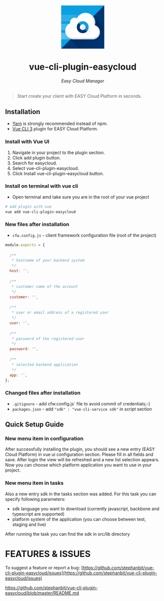 <p align="center"><img width="140" height="140" src="https://github.com/stephanbit/vue-cli-plugin-easycloud/blob/master/logo.png"</p>
<h1 align="center">vue-cli-plugin-easycloud</h1>
<h6 align="center">Easy Cloud Manager</h6>
<p align="center"></p>
<p align="center"></p>

> Start create your client with EASY Cloud Platform in seconds.

## Installation
- [Yarn](http://yarnpkg.com/) is strongly recommended instead of npm.
- [Vue CLI 3](https://cli.vuejs.org/) plugin for EASY Cloud Platform.

### Install with Vue UI
1. Navigate in your project to the plugin section.
2. Click add plugin button.
3. Search for easycloud.
4. Select vue-cli-plugin-easycloud.
5. Click Install vue-cli-plugin-easycloud button.

### Install on terminal with vue cli
- Open terminal amd take sure you are in the root of your vue project
````bash
# add plugin with vue
vue add vue-cli-plugin-easycloud
````


### New files after installation
- `cfw.config.js` - client framework configuration file (root of the project)
```js
module.exports = {
  
  /**
   * hostname of your backend system
   */
  host: '',
  
  /**
   * customer name of the account
   */
  customer: '',
  
  /**
   * user or email address of a registered user
   */
  user: '',
  
  /**
   * password of the registered user
   */
  password: '',
  
  /**
   * selected backend application
   */
  app: '',
};
```

### Changed files after installation
- `.gitignore` - add cfw.config.js` file to avoid commit of credentials;-)
- `packages.json` - add `"sdk" : "vue-cli-service sdk"` in script section

## Quick Setup Guide

### New menu item in configuration
After successfully installing the plugin, you should see a new entry (EASY Cloud Platform) in vue ui configuration section.
Please fill in all fields and save. After login the view will be refreshed and a new list selection appears. 
Now you can choose which platform application you want to use in your project.

### New menu item in tasks

Also a new entry sdk in the tasks section was added. For this task you can specify following parameters:

- sdk language you want to download (currently javascript, backbone and typescript are supported)
- platform system of the application (you can choose between test, staging and live)

After running the task you can find the sdk in src/lib directory

# FEATURES & ISSUES
To suggest a feature or report a bug: [https://github.com/stephanbit/vue-cli-plugin-easycloud/issues](https://github.com/stephanbit/vue-cli-plugin-easycloud/issues)

https://github.com/stephanbit/vue-cli-plugin-easycloud/blob/master/README.md